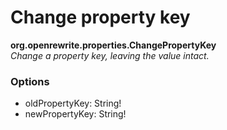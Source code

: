 # Change property key

**org.openrewrite.properties.ChangePropertyKey**  
_Change a property key, leaving the value intact._

### Options

* oldPropertyKey: String!
* newPropertyKey: String!

